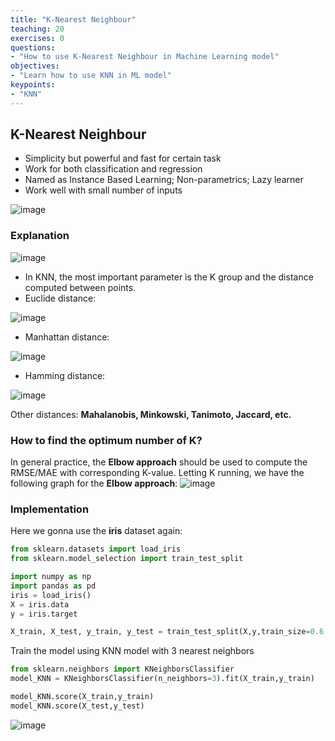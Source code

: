 ```yaml
---
title: "K-Nearest Neighbour"
teaching: 20
exercises: 0
questions:
- "How to use K-Nearest Neighbour in Machine Learning model"
objectives:
- "Learn how to use KNN in ML model"
keypoints:
- "KNN"
---
```


## K-Nearest Neighbour
- Simplicity but powerful and fast for certain task
- Work for both classification and regression
- Named as Instance Based Learning; Non-parametrics; Lazy learner
- Work well with small number of inputs

![image](https://user-images.githubusercontent.com/43855029/114582045-3d043480-9c4e-11eb-8698-e1c31840401a.png)

### Explanation

![image](https://user-images.githubusercontent.com/43855029/114582162-573e1280-9c4e-11eb-8a17-e0d91a38452e.png)

- In KNN, the most important parameter is the K group and the distance computed between points.
- Euclide distance:

![image](https://user-images.githubusercontent.com/43855029/114582319-7a68c200-9c4e-11eb-93f2-37324c034784.png)
- Manhattan distance:

![image](https://user-images.githubusercontent.com/43855029/114582389-8a80a180-9c4e-11eb-8147-c6fb4a5a8ca9.png)
- Hamming distance:

![image](https://user-images.githubusercontent.com/43855029/114582423-91a7af80-9c4e-11eb-8e84-0981899f5000.png)

Other distances: **Mahalanobis, Minkowski, Tanimoto, Jaccard, etc.**

### How to find the optimum number of K?
In general practice, the **Elbow approach** should be used to compute the RMSE/MAE with corresponding K-value.
Letting K running, we have the following graph for  the **Elbow approach**:
![image](https://user-images.githubusercontent.com/43855029/114583036-2f02e380-9c4f-11eb-81e3-6f82e4ea943c.png)

### Implementation
Here we gonna use the **iris** dataset again:
```python
from sklearn.datasets import load_iris
from sklearn.model_selection import train_test_split

import numpy as np
import pandas as pd
iris = load_iris()
X = iris.data
y = iris.target

X_train, X_test, y_train, y_test = train_test_split(X,y,train_size=0.6,random_state=123)
```

Train the model using KNN model with 3 nearest neighbors
```python
from sklearn.neighbors import KNeighborsClassifier
model_KNN = KNeighborsClassifier(n_neighbors=3).fit(X_train,y_train)

model_KNN.score(X_train,y_train)
model_KNN.score(X_test,y_test)
```
![image](https://user-images.githubusercontent.com/43855029/114583370-86a14f00-9c4f-11eb-96a0-59b3c5376952.png)

